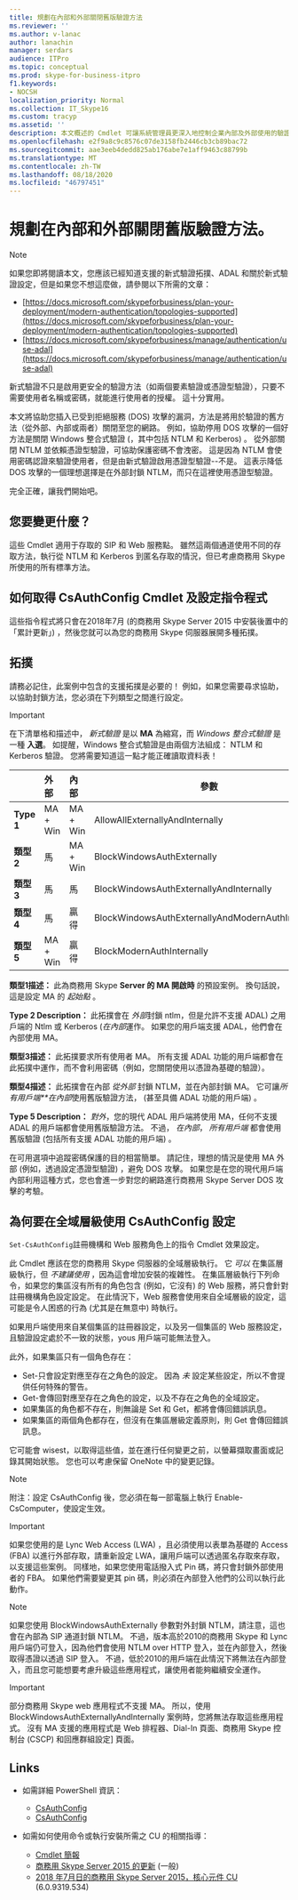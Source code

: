 ```yaml
---
title: 規劃在內部和外部關閉舊版驗證方法
ms.reviewer: ''
ms.author: v-lanac
author: lanachin
manager: serdars
audience: ITPro
ms.topic: conceptual
ms.prod: skype-for-business-itpro
f1.keywords:
- NOCSH
localization_priority: Normal
ms.collection: IT_Skype16
ms.custom: tracyp
ms.assetid: ''
description: 本文概述的 Cmdlet 可讓系統管理員更深入地控制企業內部及外部使用的驗證方法。 管理員可以在內部或外部開啟或關閉驗證方法。
ms.openlocfilehash: e2f9a8c9c8576c07de3158fb2446cb3cb89bac72
ms.sourcegitcommit: aae3eeb4dedd825ab176abe7e1aff9463c88799b
ms.translationtype: MT
ms.contentlocale: zh-TW
ms.lasthandoff: 08/18/2020
ms.locfileid: "46797451"
---
```

# <a name="planning-to-turn-off-legacy-authentication-methods-internally-and-externally-to-your-network"></a>規劃在內部和外部關閉舊版驗證方法。

> [!NOTE]
> 如果您即將閱讀本文，您應該已經知道支援的新式驗證拓撲、ADAL 和關於新式驗證設定，但是如果您不想這麼做，請參閱以下所需的文章： 
>  + [https://docs.microsoft.com/skypeforbusiness/plan-your-deployment/modern-authentication/topologies-supported](https://docs.microsoft.com/skypeforbusiness/plan-your-deployment/modern-authentication/topologies-supported)
>  + [https://docs.microsoft.com/skypeforbusiness/manage/authentication/use-adal](https://docs.microsoft.com/skypeforbusiness/manage/authentication/use-adal)
  
新式驗證不只是啟用更安全的驗證方法（如兩個要素驗證或憑證型驗證），只要不需要使用者名稱或密碼，就能進行使用者的授權。 這十分實用。

本文將協助您插入已受到拒絕服務 (DOS) 攻擊的漏洞，方法是將用於驗證的舊方法（從外部、內部或兩者）關閉至您的網路。 例如，協助停用 DOS 攻擊的一個好方法是關閉 Windows 整合式驗證 (，其中包括 NTLM 和 Kerberos) 。 從外部關閉 NTLM 並依賴憑證型驗證，可協助保護密碼不會洩密。 這是因為 NTLM 會使用密碼認證來驗證使用者，但是由新式驗證啟用憑證型驗證--不是。 這表示降低 DOS 攻擊的一個理想選擇是在外部封鎖 NTLM，而只在這裡使用憑證型驗證。

完全正確，讓我們開始吧。

## <a name="what-would-you-be-changing"></a>您要變更什麼？ 

這些 Cmdlet 適用于存取的 SIP 和 Web 服務點。 雖然這兩個通道使用不同的存取方法，執行從 NTLM 和 Kerberos 到匿名存取的情況，但已考慮商務用 Skype 所使用的所有標準方法。

## <a name="how-to-get-the-get--and-set-csauthconfig-cmdlets"></a>如何取得 CsAuthConfig Cmdlet 及設定指令程式

這些指令程式將只會在2018年7月 (的商務用 Skype Server 2015 中安裝後置中的「累計更新」) ，然後您就可以為您的商務用 Skype 伺服器展開多種拓撲。

## <a name="topologies"></a>拓撲

請務必記住，此案例中包含的支援拓撲是必要的！ 例如，如果您需要尋求協助，以協助封鎖方法，您必須在下列類型之間進行設定。 

> [!IMPORTANT]
> 在下清單格和描述中， *新式驗證* 是以 __MA__ 為縮寫，而 *Windows 整合式驗證* 是一種 __入選__。 如提醒，Windows 整合式驗證是由兩個方法組成： NTLM 和 Kerberos 驗證。 您將需要知道這一點才能正確讀取資料表！


|       |外部  |內部  |參數  |
|---------|:---------|:---------|---------|
|__Type 1__   |  MA + Win       | MA + Win         |  AllowAllExternallyAndInternally       |
|__類型2__   |  馬       | MA + Win         | BlockWindowsAuthExternally        |
|__類型3__   |  馬       | 馬        | BlockWindowsAuthExternallyAndInternally        |
|__類型4__   |  馬       | 贏得        | BlockWindowsAuthExternallyAndModernAuthInternally    |
|__類型5__   |  MA + Win       | 贏得        | BlockModernAuthInternally         |

__類型1描述：__ 此為商務用 Skype __Server 的 MA 開啟時__ 的預設案例。 換句話說，這是設定 MA 的 *起始點* 。

__Type 2 Description：__ 此拓撲會在 *外部*封鎖 ntlm，但是允許不支援 ADAL) 之用戶端的 Ntlm 或 Kerberos (*在內部*運作。 如果您的用戶端支援 ADAL，他們會在內部使用 MA。

__類型3描述：__ 此拓撲要求所有使用者 MA。 所有支援 ADAL 功能的用戶端都會在此拓撲中運作，而不會利用密碼（例如，您關閉使用以憑證為基礎的驗證）。

__類型4描述：__ 此拓撲會在內部 *從外部* 封鎖 NTLM，並在內部封鎖 MA。 它可讓*所有用戶端**在內部*使用舊版驗證方法， (甚至具備 ADAL 功能的用戶端) 。

__Type 5 Description：__ *對外*，您的現代 ADAL 用戶端將使用 MA，任何不支援 ADAL 的用戶端都會使用舊版驗證方法。 不過， *在內部*， *所有用戶端* 都會使用舊版驗證 (包括所有支援 ADAL 功能的用戶端) 。

在可用選項中追蹤密碼保護的目的相當簡單。 請記住，理想的情況是使用 MA 外部 (例如，透過設定憑證型驗證) ，避免 DOS 攻擊。 如果您是在您的現代用戶端內部利用這種方式，您也會進一步對您的網路進行商務用 Skype Server DOS 攻擊的考驗。

## <a name="why-to-use-set-csauthconfig-at-the-global-level"></a>為何要在全域層級使用 CsAuthConfig 設定

`Set-CsAuthConfig`註冊機構和 Web 服務角色上的指令 Cmdlet 效果設定。

此 Cmdlet 應該在您的商務用 Skype 伺服器的全域層級執行。 它 *可以* 在集區層級執行，但 *不建議使用* ，因為這會增加安裝的複雜性。 在集區層級執行下列命令，如果您的集區沒有所有的角色包含 (例如，它沒有) 的 Web 服務，將只會針對註冊機構角色設定設定。 在此情況下，Web 服務會使用來自全域層級的設定，這可能是令人困惑的行為 (尤其是在無意中) 時執行。

如果用戶端使用來自某個集區的註冊器設定，以及另一個集區的 Web 服務設定，且驗證設定處於不一致的狀態，yous 用戶端可能無法登入。

此外，如果集區只有一個角色存在： 
* Set-只會設定對應至存在之角色的設定。 因為 *未* 設定某些設定，所以不會提供任何特殊的警告。 
* Get-會傳回對應至存在之角色的設定，以及不存在之角色的全域設定。
* 如果集區的角色都不存在，則無論是 Set 和 Get，都將會傳回錯誤訊息。
* 如果集區的兩個角色都存在，但沒有在集區層級定義原則，則 Get 會傳回錯誤訊息。

它可能會 wisest，以取得這些值，並在進行任何變更之前，以螢幕擷取畫面或記錄其開始狀態。 您也可以考慮保留 OneNote 中的變更記錄。

> [!NOTE]
> 
> 附注：設定 CsAuthConfig 後，您必須在每一部電腦上執行 Enable-CsComputer，使設定生效。

> [!IMPORTANT]
> 如果您使用的是 Lync Web Access (LWA) ，且必須使用以表單為基礎的 Access (FBA) 以進行外部存取，請重新設定 LWA，讓用戶端可以透過匿名存取來存取，以支援這些案例。 同樣地，如果您使用電話撥入式 Pin 碼，將只會封鎖外部使用者的 FBA。 如果他們需要變更其 pin 碼，則必須在內部登入他們的公司以執行此動作。

> [!NOTE]
> 
> 如果您使用 BlockWindowsAuthExternally 參數對外封鎖 NTLM，請注意，這也會在內部為 SIP 通道封鎖 NTLM。 不過，版本高於2010的商務用 Skype 和 Lync 用戶端仍可登入，因為他們會使用 NTLM over HTTP 登入，並在內部登入，然後取得憑證以透過 SIP 登入。 不過，低於2010的用戶端在此情況下將無法在內部登入，而且您可能想要考慮升級這些應用程式，讓使用者能夠繼續安全運作。

> [!IMPORTANT] 
> 部分商務用 Skype web 應用程式不支援 MA。 所以，使用 BlockWindowsAuthExternallyAndInternally 案例時，您將無法存取這些應用程式。 沒有 MA 支援的應用程式是 Web 排程器、Dial-In 頁面、商務用 Skype 控制台 (CSCP) 和回應群組設定] 頁面。 

## <a name="links"></a>Links 
- 如需詳細 PowerShell 資訊：
    -  [CsAuthConfig](https://docs.microsoft.com/powershell/module/skype/get-csauthconfig?view=skype-ps)
    -  [CsAuthConfig](https://docs.microsoft.com/powershell/module/skype/set-csauthconfig?view=skype-ps)

- 如需如何使用命令或執行安裝所需之 CU 的相關指導：
    - [Cmdlet 簡報](https://support.microsoft.com/help/4346673/new-cmdlets-to-manage-skype-for-business-server-2015-authentication)
    - [商務用 Skype Server 2015 的更新](https://support.microsoft.com/help/3061064/updates-for-skype-for-business-server-2015) (一般) 
    - [2018 年7月日的商務用 Skype Server 2015，核心元件 CU](https://support.microsoft.com/help/4340903/july-2018-cumulative-update-6-0-9319-534-for-skype-for-business-server) (6.0.9319.534) 


 
